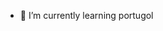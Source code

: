 - 🌱 I’m currently learning portugol


<!---
DgessTec/DgessTec is a ✨ special ✨ repository because its `README.md` (this file) appears on your GitHub profile.
You can click the Preview link to take a look at your changes.
--->

